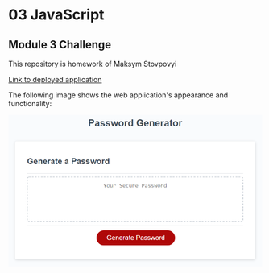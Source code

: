 # 03 JavaScript

## Module 3 Challenge

This repository is homework of Maksym Stovpovyi

[Link to deployed application](https://maksymstovpovyi.github.io/max-03-js-chall/)

The following image shows the web application's appearance and functionality:

![demo](./img/03-javascript-homework-demo.png)